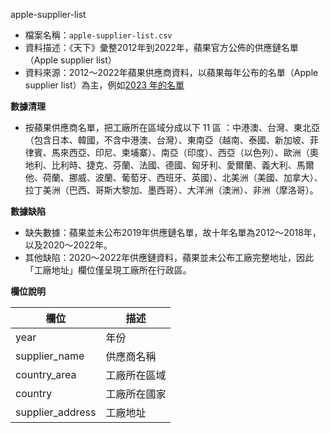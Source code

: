 apple-supplier-list

- 檔案名稱：`apple-supplier-list.csv`
- 資料描述：《天下》彙整2012年到2022年，蘋果官方公佈的供應鏈名單（Apple supplier list）
- 資料來源：2012～2022年蘋果供應商資料，以蘋果每年公布的名單（Apple supplier list）為主，例如[2023 年的名單](https://www.apple.com/supplier-responsibility/)

**數據清理**
- 按蘋果供應商名單，把工廠所在區域分成以下 11 區 ：中港澳、台灣、東北亞（包含日本、韓國，不含中港澳、台灣）、東南亞（越南、泰國、新加坡、菲律賓、馬來西亞、印尼、柬埔寨）、南亞（印度）、西亞（以色列）、歐洲（奧地利、比利時、捷克、芬蘭、法國、德國、匈牙利、愛爾蘭、義大利、馬爾他、荷蘭、挪威、波蘭、葡萄牙、西班牙、英國）、北美洲（美國、加拿大）、拉丁美洲（巴西、哥斯大黎加、墨西哥）、大洋洲（澳洲）、非洲（摩洛哥）。

**數據缺陷**
- 缺失數據：蘋果並未公布2019年供應鏈名單，故十年名單為2012～2018年，以及2020～2022年。
- 其他缺陷：2020～2022年供應鏈資料，蘋果並未公布工廠完整地址，因此「工廠地址」欄位僅呈現工廠所在行政區。

**欄位說明**

| 欄位 | 描述|
| -------- | -------- |
| year     |   年份    |
| supplier_name     | 供應商名稱    |
| country_area     |  工廠所在區域     |
| country     |  工廠所在國家     |
| supplier_address    | 工廠地址     |
